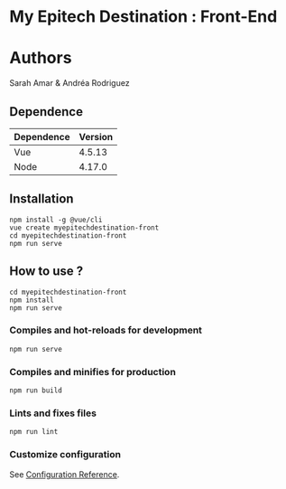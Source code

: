 # My Epitech Destination : Front-End

# Authors 
Sarah Amar & Andréa Rodriguez

## Dependence
Dependence         |Version
-------------------|-------
Vue                |4.5.13
Node               |4.17.0


## Installation
```
npm install -g @vue/cli
vue create myepitechdestination-front
cd myepitechdestination-front
npm run serve
```

## How to use ?
```
cd myepitechdestination-front
npm install
npm run serve
```

### Compiles and hot-reloads for development
```
npm run serve
```

### Compiles and minifies for production
```
npm run build
```

### Lints and fixes files
```
npm run lint
```



### Customize configuration
See [Configuration Reference](https://cli.vuejs.org/config/).
